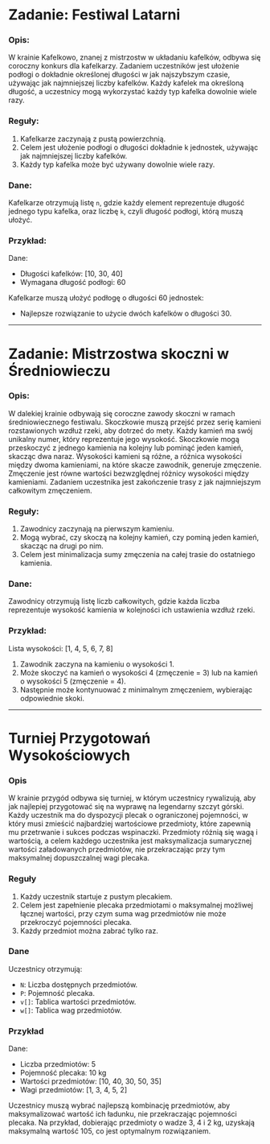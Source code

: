 # Zadanie: Festiwal Latarni

### Opis:
W krainie Kafelkowo, znanej z mistrzostw w układaniu kafelków, odbywa się coroczny konkurs dla kafelkarzy. Zadaniem uczestników jest ułożenie podłogi o dokładnie określonej długości w jak najszybszym czasie, używając jak najmniejszej liczby kafelków. Każdy kafelek ma określoną długość, a uczestnicy mogą wykorzystać każdy typ kafelka dowolnie wiele razy.

### Reguły:
1. Kafelkarze zaczynają z pustą powierzchnią.
2. Celem jest ułożenie podłogi o długości dokładnie k jednostek, używając jak najmniejszej liczby kafelków.
3. Każdy typ kafelka może być używany dowolnie wiele razy.

### Dane:
Kafelkarze otrzymują listę `n`, gdzie każdy element reprezentuje długość jednego typu kafelka, oraz liczbę `k`, czyli długość podłogi, którą muszą ułożyć.

### Przykład:
Dane:
- Długości kafelków: [10, 30, 40]
- Wymagana długość podłogi: 60

Kafelkarze muszą ułożyć podłogę o długości 60 jednostek:
- Najlepsze rozwiązanie to użycie dwóch kafelków o długości 30.
---

# Zadanie: Mistrzostwa skoczni w Średniowieczu

### Opis:
W dalekiej krainie odbywają się coroczne zawody skoczni w ramach średniowiecznego festiwalu. Skoczkowie muszą przejść przez serię kamieni rozstawionych wzdłuż rzeki, aby dotrzeć do mety. Każdy kamień ma swój unikalny numer, który reprezentuje jego wysokość. Skoczkowie mogą przeskoczyć z jednego kamienia na kolejny lub pominąć jeden kamień, skacząc dwa naraz. Wysokości kamieni są różne, a różnica wysokości między dwoma kamieniami, na które skacze zawodnik, generuje zmęczenie. Zmęczenie jest równe wartości bezwzględnej różnicy wysokości między kamieniami. Zadaniem uczestnika jest zakończenie trasy z jak najmniejszym całkowitym zmęczeniem.

### Reguły:
1. Zawodnicy zaczynają na pierwszym kamieniu.
2. Mogą wybrać, czy skoczą na kolejny kamień, czy pominą jeden kamień, skacząc na drugi po nim.
3. Celem jest minimalizacja sumy zmęczenia na całej trasie do ostatniego kamienia.

### Dane:
Zawodnicy otrzymują listę liczb całkowitych, gdzie każda liczba reprezentuje wysokość kamienia w kolejności ich ustawienia wzdłuż rzeki.

### Przykład:
Lista wysokości: [1, 4, 5, 6, 7, 8]
1. Zawodnik zaczyna na kamieniu o wysokości 1.
2. Może skoczyć na kamień o wysokości 4 (zmęczenie = 3) lub na kamień o wysokości 5 (zmęczenie = 4).
3. Następnie może kontynuować z minimalnym zmęczeniem, wybierając odpowiednie skoki.
---

# Turniej Przygotowań Wysokościowych

### Opis
W krainie przygód odbywa się turniej, w którym uczestnicy rywalizują, aby jak najlepiej przygotować się na wyprawę na legendarny szczyt górski. Każdy uczestnik ma do dyspozycji plecak o ograniczonej pojemności, w który musi zmieścić najbardziej wartościowe przedmioty, które zapewnią mu przetrwanie i sukces podczas wspinaczki. Przedmioty różnią się wagą i wartością, a celem każdego uczestnika jest maksymalizacja sumarycznej wartości załadowanych przedmiotów, nie przekraczając przy tym maksymalnej dopuszczalnej wagi plecaka.

### Reguły
1. Każdy uczestnik startuje z pustym plecakiem.
2. Celem jest zapełnienie plecaka przedmiotami o maksymalnej możliwej łącznej wartości, przy czym suma wag przedmiotów nie może przekroczyć pojemności plecaka.
3. Każdy przedmiot można zabrać tylko raz.

### Dane
Uczestnicy otrzymują:
- `N`: Liczba dostępnych przedmiotów.
- `P`: Pojemność plecaka.
- `v[]`: Tablica wartości przedmiotów.
- `w[]`: Tablica wag przedmiotów.

### Przykład
Dane:
- Liczba przedmiotów: 5
- Pojemność plecaka: 10 kg
- Wartości przedmiotów: [10, 40, 30, 50, 35]
- Wagi przedmiotów: [1, 3, 4, 5, 2]

Uczestnicy muszą wybrać najlepszą kombinację przedmiotów, aby maksymalizować wartość ich ładunku, nie przekraczając pojemności plecaka. Na przykład, dobierając przedmioty o wadze 3, 4 i 2 kg, uzyskają maksymalną wartość 105, co jest optymalnym rozwiązaniem.
